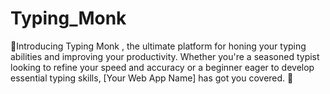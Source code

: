 # Typing_Monk
🎉Introducing Typing Monk , the ultimate platform for honing your typing abilities and improving your productivity. Whether you're a seasoned typist looking to refine your speed and accuracy or a beginner eager to develop essential typing skills, [Your Web App Name] has got you covered. 💪
